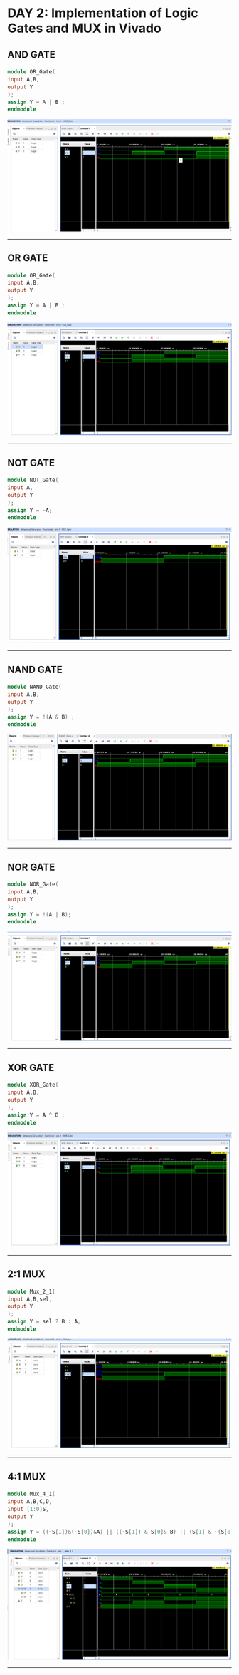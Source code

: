 # DAY 2: Implementation of Logic Gates and MUX in Vivado 
## AND GATE
```verilog
module OR_Gate(
input A,B,
output Y
);
assign Y = A | B ;
endmodule
```

![image](images/Screenshot%202025-05-13%20142517.png)

___

## OR GATE
```verilog
module OR_Gate(
input A,B,
output Y
);
assign Y = A | B ;
endmodule
```
![image](images/Screenshot%202025-05-13%20141853.png)

___

## NOT GATE
```verilog
module NOT_Gate(
input A,
output Y
);
assign Y = ~A;
endmodule
```

![image](images/Screenshot%202025-05-13%20144333.png)

___

## NAND GATE
```verilog
module NAND_Gate(
input A,B,
output Y
);
assign Y = !(A & B) ;
endmodule
```

![image](images/Screenshot%202025-05-13%20143007.png)

___

## NOR GATE
```verilog
module NOR_Gate(
input A,B,
output Y
);
assign Y = !(A | B);
endmodule
```

![image](images/Screenshot%202025-05-13%20144654.png)

___


## XOR GATE
```verilog
module XOR_Gate(
input A,B,
output Y
);
assign Y = A ^ B ;
endmodule
```

![image](images/Screenshot%202025-05-13%20144013.png)

___

## 2:1 MUX
```verilog
module Mux_2_1(
input A,B,sel,
output Y
);
assign Y = sel ? B : A;
endmodule
```

![image](images/Screenshot%202025-05-13%20145516.png)

___

## 4:1 MUX
```verilog
module Mux_4_1(
input A,B,C,D,
input [1:0]S,
output Y
);
assign Y = ((~S[1])&(~S[0])&A) || ((~S[1]) & S[0]& B) || (S[1] & ~(S[0]) & C) || (S[1] & S[1] & D);  
endmodule
```

![image](images/Screenshot%202025-05-13%20151114.png)

___